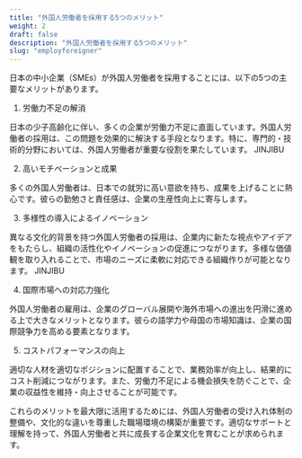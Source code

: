 ```yaml
---
title: "外国人労働者を採用する5つのメリット"
weight: 2
draft: false
description: "外国人労働者を採用する5つのメリット"
slug: "employforeigner"
---
```

日本の中小企業（SMEs）が外国人労働者を採用することには、以下の5つの主要なメリットがあります。

1. 労働力不足の解消

日本の少子高齢化に伴い、多くの企業が労働力不足に直面しています。外国人労働者の採用は、この問題を効果的に解決する手段となります。特に、専門的・技術的分野においては、外国人労働者が重要な役割を果たしています。 
JINJIBU

2. 高いモチベーションと成果

多くの外国人労働者は、日本での就労に高い意欲を持ち、成果を上げることに熱心です。彼らの勤勉さと責任感は、企業の生産性向上に寄与します。

3. 多様性の導入によるイノベーション

異なる文化的背景を持つ外国人労働者の採用は、企業内に新たな視点やアイデアをもたらし、組織の活性化やイノベーションの促進につながります。多様な価値観を取り入れることで、市場のニーズに柔軟に対応できる組織作りが可能となります。 
JINJIBU

4. 国際市場への対応力強化

外国人労働者の雇用は、企業のグローバル展開や海外市場への進出を円滑に進める上で大きなメリットとなります。彼らの語学力や母国の市場知識は、企業の国際競争力を高める要素となります。

5. コストパフォーマンスの向上

適切な人材を適切なポジションに配置することで、業務効率が向上し、結果的にコスト削減につながります。また、労働力不足による機会損失を防ぐことで、企業の収益性を維持・向上させることが可能です。

これらのメリットを最大限に活用するためには、外国人労働者の受け入れ体制の整備や、文化的な違いを尊重した職場環境の構築が重要です。適切なサポートと理解を持って、外国人労働者と共に成長する企業文化を育むことが求められます。